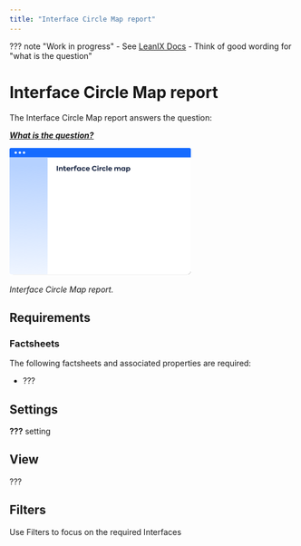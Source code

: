 ```yaml
---
title: "Interface Circle Map report"
---
```


??? note "Work in progress"
    - See [LeanIX Docs](https://docs.leanix.net/docs/integration-architecture#use-the-interface-circle-map-to-get-a-high-level-overview)
    - Think of good wording for "what is the question"

# Interface Circle Map report

The Interface Circle Map report answers the question:

***[What is the question?](../questions.md#interfaces)***


![Placeholder](../assets/images/interface-circle-map-thumbnail.png) 

<!--
![](https://www.leanix.net/hubfs/2019%20LX%20Website/General/Illu/ia-interface-circle-8-Col-XL.svg)
-->

*Interface Circle Map report.*

## Requirements

### Factsheets

The following factsheets and associated properties are required:

- ???

<!--
#### Tags 

- No tags are required for this report

#### Other requirement

- No other requirements
-->

## Settings

**???** setting

## View

???

<!--
### Tags

No tags are required for this report.
-->

## Filters

Use Filters to focus on the required Interfaces

<!--
## Editing

This report cannot be edited.
->

